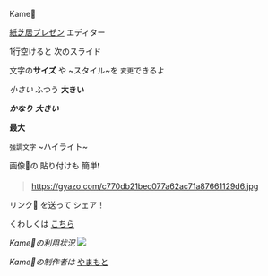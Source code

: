 Kame🐢

[紙芝居プレゼン](https://youtu.be/It_wBMcptS4?si=aJr01zBq1NQtLevg)
エディター

1行空けると
次のスライド

文字の**サイズ** や
~スタイル~を
`変更`できるよ

*小さい*
ふつう
**大きい**

***かなり***
***大きい***

****最大****

`強調文字`
~ハイライト~

画像🎑の
貼り付けも
簡単❗

> https://gyazo.com/c770db21bec077a62ac71a87661129d6.jpg

リンク🔗
を送って
シェア！

くわしくは
[こちら](https://yamnor.me/kame)

*Kame🐢の利用状況*
![](https://pixe.la/v1/users/yamnor/graphs/kame.svg)

*Kame🐢の制作者は*
[やまもと](https://yamnor.me)
